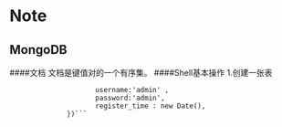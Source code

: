 # Note
## MongoDB
####文档
文档是键值对的一个有序集。
####Shell基本操作
1.创建一张表
```db.users.save({
                     username:'admin' ,
                     password:'admin',
                     register_time : new Date(),
              })```
